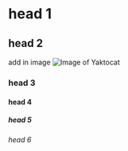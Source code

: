 # head 1
## head 2
add in image 
![Image of Yaktocat](https://octodex.github.com/images/yaktocat.png)
### head 3
#### head 4
##### head 5
###### head 6
